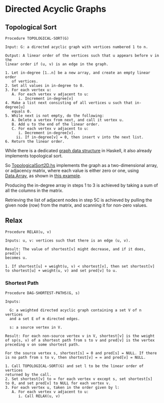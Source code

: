 # Directed Acyclic Graphs

## Topological Sort

```
Procedure TOPOLOGICAL-SORT(G)

Input: G: a directed acyclic graph with vertices numbered 1 to n.

Output: A linear order of the vertices such that u appears before v in the  
linear order if (u, v) is an edge in the graph.

1. Let in-degree [1..n] be a new array, and create an empty linear order
   of vertices.
2. Set all values in in-degree to 0.
3. For each vertex u:
   A. For each vertex v adjacent to u:
      i. Increment in-degree[v]
4. Make a list next consisting of all vertices u such that in-degree[u]
   equals 0.
5. While next is not empty, do the following:
   A. Delete a vertex from next, and call it vertex u.
   B. Add u to the end of the linear order.
   C. For each vertex v adjacent to u:
      i. Decrement in-degree[v].
     ii. If in-degree[v] = 0, then insert v into the next list.
6. Return the linear order.
```

While there is a dedicated [graph data structure](http://web.engr.oregonstate.edu/~erwig/fgl/haskell/) in Haskell, it also already implements topological sort.

So [TopologicalSort2D.hs](TopologicalSort2D.hs) implements the graph as a two-dimensional array, or adjacency matrix, where each value is either zero or one, using [Data.Array](http://hackage.haskell.org/package/array/docs/Data-Array.html), as shown in [this example](https://lotz84.github.io/haskellbyexample/ex/arrays).

Producing the in-degree array in steps 1 to 3 is achieved by taking a sum of all the columns in the matrix.

Retrieving the list of adjacent nodes in step 5C is achieved by pulling the given node (row) from the matrix, and scanning it for non-zero values.

## Relax

```
Procedure RELAX(u, v)

Inputs: u, v: vertices such that there is an edge (u, v).

Result: The value of shortest[v] might decrease, and if it does, pred[v]
becomes u.

1. If shortest[u] + weight(u, v) < shortest[v], then set shortest[v]
to shortest[u] + weight(u, v) and set pred[v] to u.
```

### Shortest Path

```
Procedure DAG-SHORTEST-PATHS(G, s)

Inputs:

  G: a weighted directed acyclic graph containing a set V of n vertices
  and a set E of m directed edges.

  s: a source vertex in V.

Result: For each non-source vertex v in V, shortest[v] is the weight
of sp(s, v) of a shortest path from s to v and pred[v] is the vertex
preceding v on some shortest path.

For the source vertex s, shortest[s] = 0 and pred[s] = NULL. If there
is no path from s to v, then shortest[v] = ∞ and pred[v] = NULL.

1. Call TOPOLOGICAL-SORT(G) and set l to be the linear order of vertices
returned by the call.
2. Set shortest[v] to ∞ for each vertex v except s, set shortest[s]
to 0, and set pred[v] to NULL for each vertex v.
3. For each vertex u, taken in the order given by l:
   A. For each vertex v adjacent to u:
      i. Call RELAX(u, v)
```
